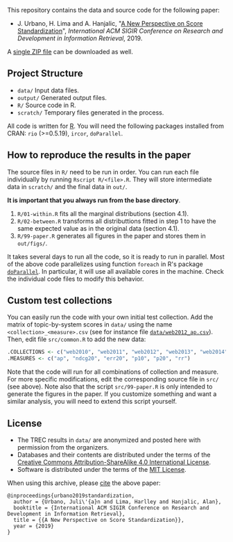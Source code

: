 This repository contains the data and source code for the following paper:

* J. Urbano, H. Lima and A. Hanjalic, "[A New Perspective on Score Standardization](http://julian-urbano.info/files/publications/077-new-perspective-score-standardization.pdf)", *International ACM SIGIR Conference on Research and Development in Information Retrieval*, 2019.

A [single ZIP file](https://github.com/julian-urbano/sigir2019-standardization/master.zip) can be downloaded as well.

## Project Structure

* `data/` Input data files.
* `output/` Generated output files.
* `R/` Source code in R.
* `scratch/` Temporary files generated in the process.

All code is written for [R](https://www.r-project.org). You will need the following packages installed from CRAN: `rio` (>=0.5.19), `ircor`, `doParallel`.

## How to reproduce the results in the paper 

The source files in `R/` need to be run in order. You can run each file individually by running `Rscript R/<file>.R`. They will store intermediate data in `scratch/` and the final data in `out/`.

**It is important that you always run from the base directory**.

1. `R/01-within.R` fits all the marginal distributions (section 4.1).
2. `R/02-between.R` transforms all distributtions fitted in step 1 to have the same expected value as in the original data (section 4.1).
7. `R/99-paper.R` generates all figures in the paper and stores them in `out/figs/`.

It takes several days to run all the code, so it is ready to run in parallel. Most of the above code parallelizes using function `foreach` in R's package [`doParallel`](https://cran.r-project.org/web/packages/doParallel/index.html). In particular, it will use all available cores in the machine. Check the individual code files to modify this behavior.

## Custom test collections

You can easily run the code with your own initial test collection. Add the matrix of topic-by-system scores in `data/` using the name `<collection>_<measure>.csv` (see for instance file [`data/web2012_ap.csv`](/data/web2012_ap.csv)). Then, edit file `src/common.R` to add the new data:

```r
.COLLECTIONS <- c("web2010", "web2011", "web2012", "web2013", "web2014")
.MEASURES <- c("ap", "ndcg20", "err20", "p10", "p20", "rr")
```

Note that the code will run for all combinations of collection and measure. For more specific modifications, edit the corresponding source file in `src/` (see above). Note also that the script `src/99-paper.R` is only intended to generate the figures in the paper. If you customize something and want a similar analysis, you will need to extend this script yourself.


## License

* The TREC results in `data/` are anonymized and posted here with permission from the organizers.
* Databases and their contents are distributed under the terms of the [Creative Commons Attribution-ShareAlike 4.0 International License](http://creativecommons.org/licenses/by-sa/4.0/).
* Software is distributed under the terms of the [MIT License](https://opensource.org/licenses/MIT).

When using this archive, please [cite](CITE.bib) the above paper:

    @inproceedings{urbano2019standardization,
      author = {Urbano, Juli\'{a}n and Lima, Harlley and Hanjalic, Alan},
      booktitle = {International ACM SIGIR Conference on Research and Development in Information Retrieval},
      title = {{A New Perspective on Score Standardization}},
      year = {2019}
    }
